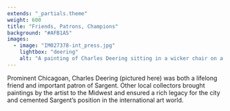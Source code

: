 ```yaml
---
extends: "_partials.theme"
weight: 600
title: "Friends, Patrons, Champions"
background: "#AFB1A5"
images:
  - image: "IM027378-int_press.jpg"
    lightbox: "deering"
    alt: "A painting of Charles Deering sitting in a wicker chair on a beach under the shadow of a large palm tree. He wears a white suit and sun hat."
---
```


Prominent Chicagoan, Charles Deering (pictured here) was both a lifelong friend and important patron of Sargent. Other local collectors brought paintings by the artist to the Midwest and ensured a rich legacy for the city and cemented Sargent’s position in the international art world.
